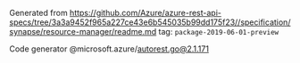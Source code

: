 Generated from https://github.com/Azure/azure-rest-api-specs/tree/3a3a9452f965a227ce43e6b545035b99dd175f23//specification/synapse/resource-manager/readme.md tag: `package-2019-06-01-preview`

Code generator @microsoft.azure/autorest.go@2.1.171


